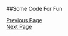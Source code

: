 ##Some Code For Fun

<!DOCTYPE html>
<html>
<head>
<meta charset="UTF-8">
<title>Fizz Buzz</title>
<script>

function fizzbuzz() {
	var display = document.getElementById('display');
	var displayHTML = "";
	for (i = 1; i <= 100; i++) {
		if (i % 3 === 0 && i % 5 === 0) {
      display.innerHTML += "<div>fizzbuzz</div>";
    } else if (i % 3 === 0) {
      display.innerHTML += "<div>fizz</div>";
    } else if (i % 5 === 0) {
      display.innerHTML += "<div>buzz</div>";
    } else {
      display.innerHTML += "<div>" + i + "</div>";
    }
	}
	
}

</script>

</head>

<body onload="fizzbuzz()">
<div id="display">

</div>
</body>

</html>


[Previous Page](Page3.md)  
[Next Page](Page5.md)  

